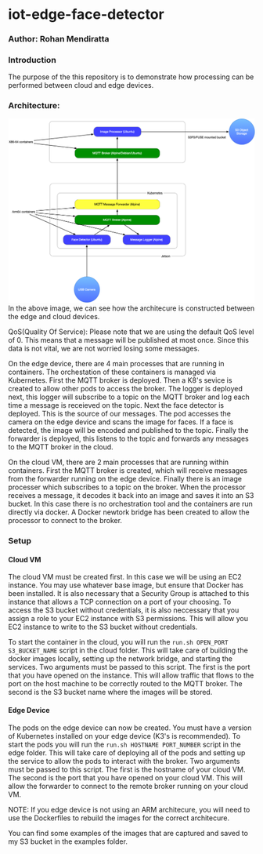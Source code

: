 # iot-edge-face-detector
### Author: Rohan Mendiratta

### Introduction
The purpose of the this repository is to demonstrate how processing can be performed between cloud and edge devices. 

### Architecture:
![](./docs/architecure.png)
In the above image, we can see how the architecure is constructed between the edge and cloud devices.

QoS(Quality Of Service): Please note that we are using the default QoS level of 0. This means that a message will be published at most once. Since this data is not vital, we are not worried losing some messages. 

On the edge device, there are 4 main processes that are running in containers. The orchestation of these containers is managed via Kubernetes. First the MQTT broker is deployed. Then a K8's sevice is created to allow other pods to access the broker. The logger is deployed next, this logger will subscribe to a topic on the MQTT broker and log each time a message is receieved on the topic. Next the face detector is deployed. This is the source of our messages. The pod accesses the camera on the edge device and scans the image for faces. If a face is detected, the image will be encoded and published to the topic. Finally the forwarder is deployed, this listens to the topic and forwards any messages to the MQTT broker in the cloud. 

On the cloud VM, there are 2 main processes that are running within containers. First the MQTT broker is created, which will receive messages from the forwarder running on the edge device. Finally there is an image processer which subscribes to a topic on the broker. When the processor receives a message, it decodes it back into an image and saves it into an S3 bucket. In this case there is no orchestration tool and the containers are run directly via docker. A Docker newtork bridge has been created to allow the processor to connect to the broker. 

### Setup
#### Cloud VM
The cloud VM must be created first. In this case we will be using an EC2 instance. You may use whatever base image, but ensure that Docker has been installed. It is also necessary that a Security Group is attached to this instance that allows a TCP connection on a port of your choosing. To access the S3 bucket without credentials, it is also neccessary that you assign a role to your EC2 instance with S3 permissions. This will allow you EC2 instance to write to the S3 bucket without credentials.

To start the container in the cloud, you will run the `run.sh OPEN_PORT S3_BUCKET_NAME` script in the cloud folder. This will take care of building the docker images locally, setting up the network bridge, and starting the services. Two arguments must be passed to this script. The first is the port that you have opened on the instance. This will allow traffic that flows to the port on the host machine to be correctly routed to the MQTT broker. The second is the S3 bucket name where the images will be stored.

#### Edge Device
The pods on the edge device can now be created. You must have a version of Kubernetes installed on your edge device (K3's is recommended). To start the pods you will run the `run.sh HOSTNAME PORT_NUMBER` script in the edge folder. This will take care of deploying all of the pods and setting up the service to allow the pods to interact with the broker. Two arguments must be passed to this script. The first is the hostname of your cloud VM. The second is the port that you have opened on your cloud VM. This will allow the forwarder to connect to the remote broker running on your cloud VM. 

NOTE: If you edge device is not using an ARM architecure, you will need to use the Dockerfiles to rebuild the images for the correct architecure. 

You can find some examples of the images that are captured and saved to my S3 bucket in the examples folder. 